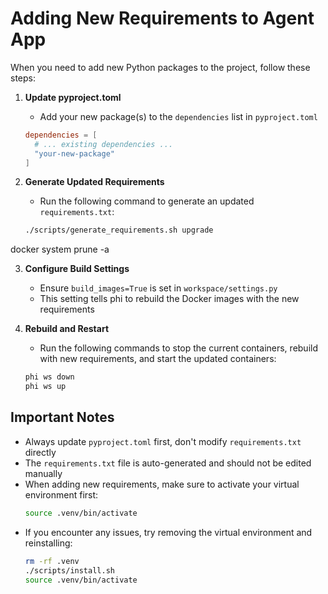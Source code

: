 # Adding New Requirements to Agent App

When you need to add new Python packages to the project, follow these steps:

1. **Update pyproject.toml**
   - Add your new package(s) to the `dependencies` list in `pyproject.toml`
   ```toml
   dependencies = [
     # ... existing dependencies ...
     "your-new-package"
   ]
   ```

2. **Generate Updated Requirements**
   - Run the following command to generate an updated `requirements.txt`:
   ```bash
   ./scripts/generate_requirements.sh upgrade
   ```

docker system prune -a

3. **Configure Build Settings**
   - Ensure `build_images=True` is set in `workspace/settings.py`
   - This setting tells phi to rebuild the Docker images with the new requirements

4. **Rebuild and Restart**
   - Run the following commands to stop the current containers, rebuild with new requirements, and start the updated containers:
   ```bash
   phi ws down
   phi ws up
   ```

## Important Notes

- Always update `pyproject.toml` first, don't modify `requirements.txt` directly
- The `requirements.txt` file is auto-generated and should not be edited manually
- When adding new requirements, make sure to activate your virtual environment first:
  ```bash
  source .venv/bin/activate
  ```
- If you encounter any issues, try removing the virtual environment and reinstalling:
  ```bash
  rm -rf .venv
  ./scripts/install.sh
  source .venv/bin/activate
  ```
